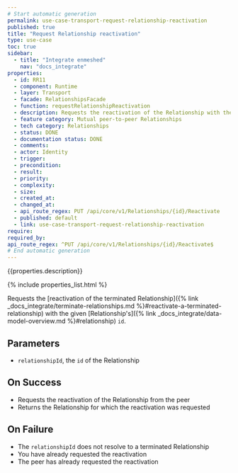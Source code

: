 ```yaml
---
# Start automatic generation
permalink: use-case-transport-request-relationship-reactivation
published: true
title: "Request Relationship reactivation"
type: use-case
toc: true
sidebar:
  - title: "Integrate enmeshed"
    nav: "docs_integrate"
properties:
  - id: RR11
  - component: Runtime
  - layer: Transport
  - facade: RelationshipsFacade
  - function: requestRelationshipReactivation
  - description: Requests the reactivation of the Relationship with the given `relationshipId`.
  - feature category: Mutual peer-to-peer Relationships
  - tech category: Relationships
  - status: DONE
  - documentation status: DONE
  - comments:
  - actor: Identity
  - trigger:
  - precondition:
  - result:
  - priority:
  - complexity:
  - size:
  - created_at:
  - changed_at:
  - api_route_regex: PUT /api/core/v1/Relationships/{id}/Reactivate
  - published: default
  - link: use-case-transport-request-relationship-reactivation
require:
required_by:
api_route_regex: ^PUT /api/core/v1/Relationships/{id}/Reactivate$
# End automatic generation
---
```


{{properties.description}}

{% include properties_list.html %}

Requests the [reactivation of the terminated Relationship]({% link _docs_integrate/terminate-relationships.md %}#reactivate-a-terminated-relationship) with the given [Relationship's]({% link _docs_integrate/data-model-overview.md %}#relationship) `id`.

## Parameters

- `relationshipId`, the `id` of the Relationship

## On Success

- Requests the reactivation of the Relationship from the peer
- Returns the Relationship for which the reactivation was requested

## On Failure

- The `relationshipId` does not resolve to a terminated Relationship
- You have already requested the reactivation
- The peer has already requested the reactivation
